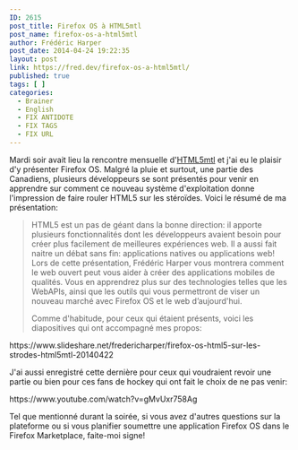 ```yaml
---
ID: 2615
post_title: Firefox OS à HTML5mtl
post_name: firefox-os-a-html5mtl
author: Frédéric Harper
post_date: 2014-04-24 19:22:35
layout: post
link: https://fred.dev/firefox-os-a-html5mtl/
published: true
tags: [ ]
categories:
  - Brainer
  - English
  - FIX ANTIDOTE
  - FIX TAGS
  - FIX URL
---
```

<p style="text-align: left;">
  Mardi soir avait lieu la rencontre mensuelle d'<a title="Site web d'HTML5mtl" href="https://html5mtl.ca">HTML5mtl</a> et j'ai eu le plaisir d'y présenter Firefox OS. Malgré la pluie et surtout, une partie des Canadiens, plusieurs développeurs se sont présentés pour venir en apprendre sur comment ce nouveau système d'exploitation donne l'impression de faire rouler HTML5 sur les stéroïdes. Voici le résumé de ma présentation:
</p>

> HTML5 est un pas de géant dans la bonne direction: il apporte plusieurs fonctionnalités dont les développeurs avaient besoin pour créer plus facilement de meilleures expériences web. Il a aussi fait naitre un débat sans fin: applications natives ou applications web! Lors de cette présentation, Frédéric Harper vous montrera comment le web ouvert peut vous aider à créer des applications mobiles de qualités. Vous en apprendrez plus sur des technologies telles que les WebAPIs, ainsi que les outils qui vous permettront de viser un nouveau marché avec Firefox OS et le web d’aujourd'hui.<p style="text-align: left;">
  Comme d'habitude, pour ceux qui étaient présents, voici les diapositives qui ont accompagné mes propos:
</p> https://www.slideshare.net/fredericharper/firefox-os-html5-sur-les-strodes-html5mtl-20140422 

<p style="text-align: left;">
  J'ai aussi enregistré cette dernière pour ceux qui voudraient revoir une partie ou bien pour ces fans de hockey qui ont fait le choix de ne pas venir:
</p> https://www.youtube.com/watch?v=gMvUxr758Ag 

<p style="text-align: left;">
  Tel que mentionné durant la soirée, si vous avez d'autres questions sur la plateforme ou si vous planifier soumettre une application Firefox OS dans le Firefox Marketplace, faite-moi signe!
</p>
